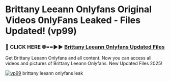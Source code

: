 # Brittany Leeann Onlyfans Original Videos 0nlyFans Leaked - Files Updated! (vp99)

<h3>🔴 CLICK HERE 🌐==►► <a href="https://tinyurl.com/3hn5wdd3" rel="nofollow">Brittany Leeann Onlyfans Updated Files</a></h3>

Get Brittany Leeann Onlyfans and all content. Now you can access all videos and pictures of Brittany Leeann Onlyfans. New Updated Files 2025!

[![vp99](https://i.imgur.com/4HnBqBT.gif)](https://tinyurl.com/3hn5wdd3)
brittany leeann onlyfans leak
